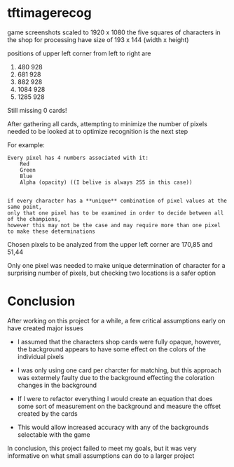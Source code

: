 # tftimagerecog


game screenshots scaled to 1920 x 1080
the five squares of characters in the shop for processing have size of 193 x 144
(width x height)

positions of upper left corner from left to right are
1. 480 928
2. 681 928
3. 882 928
4. 1084 928
5. 1285 928

Still missing 0 cards!
	


After gathering all cards, attempting to minimize the number of pixels needed to be looked at to optimize recognition is the next step

For example:

	Every pixel has 4 numbers associated with it:
		Red
		Green
		Blue
		Alpha (opacity) ((I belive is always 255 in this case))


	if every character has a **unique** combination of pixel values at the same point,
	only that one pixel has to be examined in order to decide between all of the champions, 
	however this may not be the case and may require more than one pixel to make these determinations

Chosen pixels to be analyzed from the upper left corner are 170,85 and 51,44

Only one pixel was needed to make unique determination of character for a surprising number of pixels, but checking two
locations is a safer option
 
# Conclusion

After working on this project for a while, a few critical assumptions early on have created major issues

* I assumed that the characters shop cards were fully opaque, however, the background appears to have some effect on the colors of the individual pixels
	
* I was only using one card per charcter for matching, but this approach was extermely faulty due to the background effecting the coloration changes in the background
	
* If I were to refactor everything I would create an equation that does some sort of measurement on the background and measure the offset created by the cards
* This would allow increased accuracy with any of the backgrounds selectable with the game
	
	
In conclusion, this project failed to meet my goals, but it was very informative on what small assumptions can do to a larger project
